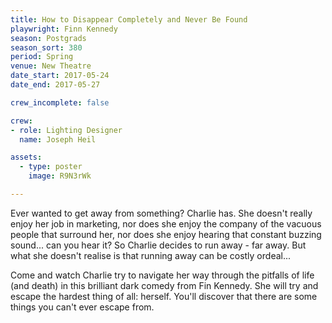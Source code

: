 ```yaml
---
title: How to Disappear Completely and Never Be Found
playwright: Finn Kennedy
season: Postgrads
season_sort: 380
period: Spring
venue: New Theatre
date_start: 2017-05-24
date_end: 2017-05-27

crew_incomplete: false

crew:
- role: Lighting Designer
  name: Joseph Heil

assets:
  - type: poster
    image: R9N3rWk

---
```


Ever wanted to get away from something? Charlie has. She doesn't really enjoy her job in marketing, nor does she enjoy the company of the vacuous people that surround her, nor does she enjoy hearing that constant buzzing sound... can you hear it? So Charlie decides to run away - far away. But what she doesn't realise is that running away can be costly ordeal...

Come and watch Charlie try to navigate her way through the pitfalls of life (and death) in this brilliant dark comedy from Fin Kennedy. She will try and escape the hardest thing of all: herself. You'll discover that there are some things you can't ever escape from.
